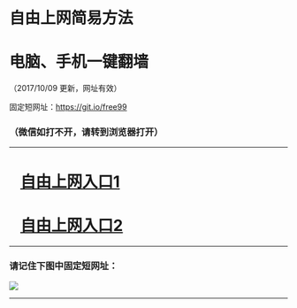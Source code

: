 ﻿# 自由上网简易方法

# 电脑、手机一键翻墙

（2017/10/09 更新，网址有效）

固定短网址：https://git.io/free99

### （微信如打不开，请转到浏览器打开）


***





# &nbsp;&nbsp; <a href="http://ft733023828.fwq-tz-1001.info/fwqtz01.html?t=100900121751 " target="_blank">自由上网入口1</a>
# &nbsp;&nbsp; <a href="http://ft202924284.fwq-tz-1002.info/fwqtz02.html?t=100900118695 " target="_blank">自由上网入口2</a>
***

### 请记住下图中固定短网址：

<img src="https://s3-us-west-2.amazonaws.com/fwq-1001/yjfq-20170905okok.png" /> 


***

